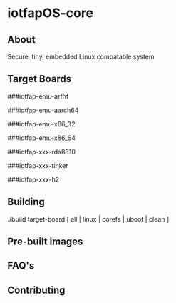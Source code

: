# iotfapOS-core

## About

Secure, tiny, embedded Linux compatable system

## Target Boards

###iotfap-emu-arfhf

###iotfap-emu-aarch64

###iotfap-emu-x86_32

###iotfap-emu-x86_64

###iotfap-xxx-rda8810

###iotfap-xxx-tinker

###iotfap-xxx-h2


## Building

./build target-board [ all | linux | corefs | uboot | clean ]

## Pre-built images

## FAQ's

## Contributing
